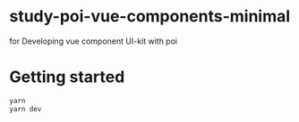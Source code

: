 # study-poi-vue-components-minimal

for Developing vue component UI-kit with poi

# Getting started

```sh
yarn
yarn dev
```

